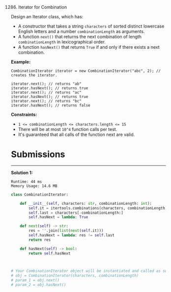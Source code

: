 1286. Iterator for Combination

Design an Iterator class, which has:

* A constructor that takes a string `characters` of sorted distinct lowercase English letters and a number `combinationLength` as arguments.
* A function `next()` that returns the next combination of length `combinationLength` in lexicographical order.
* A function `hasNext()` that returns `True` if and only if there exists a next combination.
 

**Example:**
```
CombinationIterator iterator = new CombinationIterator("abc", 2); // creates the iterator.

iterator.next(); // returns "ab"
iterator.hasNext(); // returns true
iterator.next(); // returns "ac"
iterator.hasNext(); // returns true
iterator.next(); // returns "bc"
iterator.hasNext(); // returns false
```

**Constraints:**

* `1 <= combinationLength <= characters.length <= 15`
* There will be at most `10^4` function calls per test.
* It's guaranteed that all calls of the function next are valid.

# Submissions
---
**Solution 1:**
```
Runtime: 44 ms
Memory Usage: 14.6 MB
```
```python
class CombinationIterator:

    def __init__(self, characters: str, combinationLength: int):
        self.it = itertools.combinations(characters, combinationLength)
        self.last = characters[-combinationLength:]
        self.hasNext = lambda: True

    def next(self) -> str:
        res = ''.join(list(next(self.it)))
        self.hasNext = lambda: res != self.last
        return res

    def hasNext(self) -> bool:
        return self.hasNext
        


# Your CombinationIterator object will be instantiated and called as such:
# obj = CombinationIterator(characters, combinationLength)
# param_1 = obj.next()
# param_2 = obj.hasNext()
```